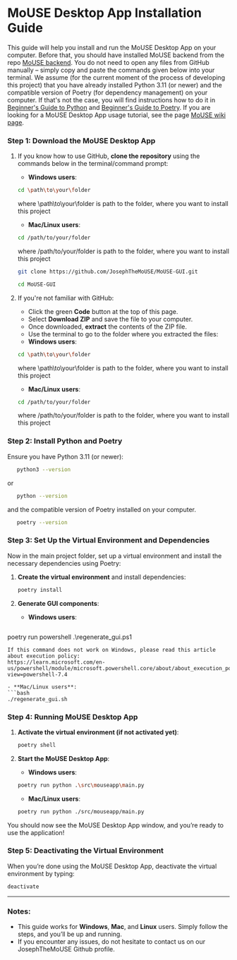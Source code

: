 # MoUSE Desktop App Installation Guide

This guide will help you install and run the MoUSE Desktop App on your computer. Before that, you should have installed MoUSE backend from the repo [MoUSE backend](https://github.com/JosephTheMoUSE/MoUSE). You do not need to open any files from GitHub manually – simply copy and paste the commands given below into your terminal. We assume (for the current moment of the process of developing this project) that you have already installed Python 3.11 (or newer) and the compatible version of Poetry (for dependency management) on your computer. If that's not the case, you will find 
instructions how to do it in [Beginner's Guide to Python](https://wiki.python.org/moin/BeginnersGuide) and [Beginner's Guide to Poetry](https://python-poetry.org/docs/). If you are looking for a MoUSE Desktop App usage tutorial, see the page [MoUSE wiki page](https://github.com/JosephTheMoUSE/MoUSE-docs/wiki).


### Step 1: Download the MoUSE Desktop App

1. If you know how to use GitHub, **clone the repository** using the commands below in the terminal/command prompt:
   - **Windows users**:
   ```bash
   cd \path\to\your\folder
   ```
   where \path\to\your\folder is path to the folder, where you want to install this project

   - **Mac/Linux users**:
   ```bash
   cd /path/to/your/folder
   ```
   where /path/to/your/folder is path to the folder, where you want to install this project
   
   ```bash
   git clone https://github.com/JosephTheMoUSE/MoUSE-GUI.git
   ```

   ```bash
   cd MoUSE-GUI
   ```
1. If you're not familiar with GitHub:
   - Click the green **Code** button at the top of this page.
   - Select **Download ZIP** and save the file to your computer.
   - Once downloaded, **extract** the contents of the ZIP file.
   - Use the terminal to go to the folder where you extracted the files:
   - **Windows users**:
   ```bash
   cd \path\to\your\folder
   ```
   where \path\to\your\folder is path to the folder, where you want to install this project

   - **Mac/Linux users**:
   ```bash
   cd /path/to/your/folder
   ```
   where /path/to/your/folder is path to the folder, where you want to install this project

### Step 2: Install Python and Poetry

Ensure you have Python 3.11 (or newer): 
```bash
   python3 --version
```
or
```bash
   python --version
```
and the compatible version of Poetry installed on your computer.
```bash
   poetry --version
```

### Step 3: Set Up the Virtual Environment and Dependencies

Now in the main project folder, set up a virtual environment and install the necessary dependencies using Poetry:

1. **Create the virtual environment** and install dependencies:
   ```bash
   poetry install
   ```
   
1. **Generate GUI components**:
   - **Windows users**:
   ```bash
poetry run powershell .\regenerate_gui.ps1
   ```
   If this command does not work on Windows, please read this article about execution policy:
   https://learn.microsoft.com/en-us/powershell/module/microsoft.powershell.core/about/about_execution_policies?view=powershell-7.4
   
   - **Mac/Linux users**:  
   ```bash
   ./regenerate_gui.sh
   ```

### Step 4: Running MoUSE Desktop App

1. **Activate the virtual environment (if not activated yet)**:
   ```bash
   poetry shell
   ```

2. **Start the MoUSE Desktop App**:
   - **Windows users**:
   ```bash
   poetry run python .\src\mouseapp\main.py
   ```

   - **Mac/Linux users**:
   ```bash
   poetry run python ./src/mouseapp/main.py
   ```

You should now see the MoUSE Desktop App window, and you’re ready to use the application!

### Step 5: Deactivating the Virtual Environment

When you’re done using the MoUSE Desktop App, deactivate the virtual environment by typing:
```bash
deactivate
```

---

### Notes:
- This guide works for **Windows**, **Mac**, and **Linux** users. Simply follow the steps, and you’ll be up and running.
- If you encounter any issues, do not hesitate to contact us on our JosephTheMoUSE Github profile.
